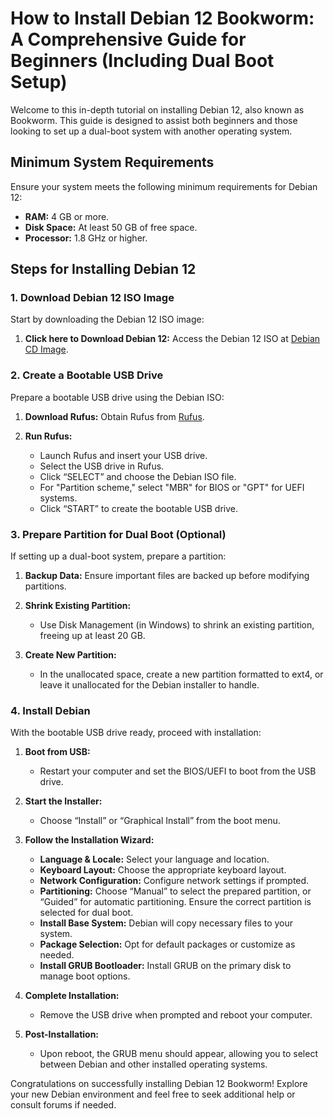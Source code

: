 # **How to Install Debian 12 Bookworm: A Comprehensive Guide for Beginners (Including Dual Boot Setup)**

Welcome to this in-depth tutorial on installing Debian 12, also known as Bookworm. This guide is designed to assist both beginners and those looking to set up a dual-boot system with another operating system.

## **Minimum System Requirements**

Ensure your system meets the following minimum requirements for Debian 12:

- **RAM:** 4 GB or more.
- **Disk Space:** At least 50 GB of free space.
- **Processor:** 1.8 GHz or higher.

## **Steps for Installing Debian 12**

### **1. Download Debian 12 ISO Image**

Start by downloading the Debian 12 ISO image:

1. **Click here to Download Debian 12:** Access the Debian 12 ISO at [Debian CD Image](https://cdimage.debian.org/debian-cd/current/amd64/iso-cd/debian-12.6.0-amd64-netinst.iso).

### **2. Create a Bootable USB Drive**

Prepare a bootable USB drive using the Debian ISO:

1. **Download Rufus:** Obtain Rufus from [Rufus](https://github.com/pbatard/rufus/releases/download/v4.5/rufus-4.5.exe).

2. **Run Rufus:**
   - Launch Rufus and insert your USB drive.
   - Select the USB drive in Rufus.
   - Click “SELECT” and choose the Debian ISO file.
   - For "Partition scheme," select "MBR" for BIOS or "GPT" for UEFI systems.
   - Click “START” to create the bootable USB drive.

### **3. Prepare Partition for Dual Boot (Optional)**

If setting up a dual-boot system, prepare a partition:

1. **Backup Data:** Ensure important files are backed up before modifying partitions.

2. **Shrink Existing Partition:**
   - Use Disk Management (in Windows) to shrink an existing partition, freeing up at least 20 GB.

3. **Create New Partition:**
   - In the unallocated space, create a new partition formatted to ext4, or leave it unallocated for the Debian installer to handle.

### **4. Install Debian**

With the bootable USB drive ready, proceed with installation:

1. **Boot from USB:**
   - Restart your computer and set the BIOS/UEFI to boot from the USB drive.

2. **Start the Installer:**
   - Choose “Install” or “Graphical Install” from the boot menu.

3. **Follow the Installation Wizard:**
   - **Language & Locale:** Select your language and location.
   - **Keyboard Layout:** Choose the appropriate keyboard layout.
   - **Network Configuration:** Configure network settings if prompted.
   - **Partitioning:** Choose “Manual” to select the prepared partition, or “Guided” for automatic partitioning. Ensure the correct partition is selected for dual boot.
   - **Install Base System:** Debian will copy necessary files to your system.
   - **Package Selection:** Opt for default packages or customize as needed.
   - **Install GRUB Bootloader:** Install GRUB on the primary disk to manage boot options.

4. **Complete Installation:**
   - Remove the USB drive when prompted and reboot your computer.

5. **Post-Installation:**
   - Upon reboot, the GRUB menu should appear, allowing you to select between Debian and other installed operating systems.

Congratulations on successfully installing Debian 12 Bookworm! Explore your new Debian environment and feel free to seek additional help or consult forums if needed.
